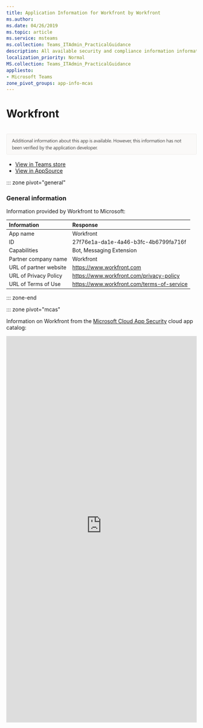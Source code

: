 ```yaml
---
title: Application Information for Workfront by Workfront
ms.author: 
ms.date: 04/26/2019
ms.topic: article
ms.service: msteams
ms.collection: Teams_ITAdmin_PracticalGuidance
description: All available security and compliance information information for Workfront, its data handling policies, its Microsoft Cloud App Security app catalog information, and security/compliance information in the CSA STAR registry.
localization_priority: Normal
MS.collection: Teams_ITAdmin_PracticalGuidance
appliesto:
- Microsoft Teams
zone_pivot_groups: app-info-mcas
---
```

# Workfront

<br/><img alt="Non-attested image" src="./images/unattested.png" width="650"/>

* <a href="https://teams.microsoft.com/l/app/27f76e1a-da1e-4a46-b3fc-4b6799fa716f" target="_blank">View in Teams store</a>
* <a href="https://appsource.microsoft.com/en-us/product/office/WA104381886" target="_blank">View in AppSource</a>

::: zone pivot="general"

### General information

Information provided by Workfront to Microsoft:

| **Information** | **Response** |
|:----------------|:-------------|
| App name | Workfront |
| ID | 27f76e1a-da1e-4a46-b3fc-4b6799fa716f |
| Capabilities | Bot, Messaging Extension |
| Partner company name | Workfront |
| URL of partner website | <https://www.workfront.com> |
| URL of Privacy Policy | <https://www.workfront.com/privacy-policy> |
| URL of Terms of Use | <https://www.workfront.com/terms-of-service> |

::: zone-end


::: zone pivot="mcas"

Information on Workfront from the [Microsoft Cloud App Security](https://www.microsoft.com/en-us/enterprise-mobility-security/cloud-app-security) cloud app catalog:

<iframe height='1020' title='Microsoft Cloud App Security Information' src='https://3ca685143b5b46b4b0e5266dadf2e97c.codepen.website/#/dashboard/10927' frameborder='no'  style='width: 100%;'>

<a href="https://3ca685143b5b46b4b0e5266dadf2e97c.codepen.website/#/dashboard/10927" target="_blank">View in a new tab</a>

::: zone-end

